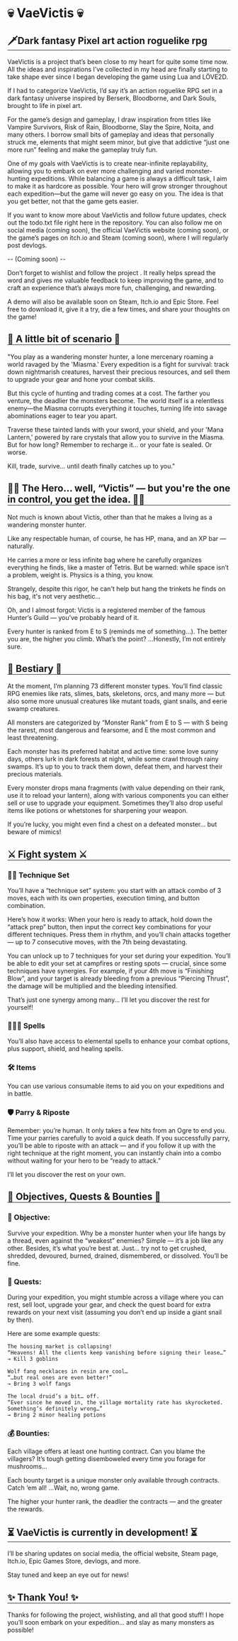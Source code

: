 <h1 style="border : none">💀 VaeVictis 💀</h1>
<h2 style="border-bottom: solid 1px">🗡Dark fantasy Pixel art action roguelike rpg</h2>

VaeVictis is a project that’s been close to my heart for quite some time now. All the ideas and inspirations I’ve collected in my head are finally starting to take shape ever since I began developing the game using Lua and LÖVE2D.

If I had to categorize VaeVictis, I’d say it’s an action roguelike RPG set in a dark fantasy universe inspired by Berserk, Bloodborne, and Dark Souls, brought to life in pixel art.

For the game’s design and gameplay, I draw inspiration from titles like Vampire Survivors, Risk of Rain, Bloodborne, Slay the Spire, Noita, and many others. I borrow small bits of gameplay and ideas that personally struck me, elements that might seem minor, but give that addictive “just one more run” feeling and make the gameplay truly fun.

One of my goals with VaeVictis is to create near-infinite replayability, allowing you to embark on ever more challenging and varied monster-hunting expeditions. While balancing a game is always a difficult task, I aim to make it as hardcore as possible. Your hero will grow stronger throughout each expedition—but the game will never go easy on you. The idea is that you get better, not that the game gets easier.

If you want to know more about VaeVictis and follow future updates, check out the todo.txt file right here in the repository. You can also follow me on social media (coming soon), the official VaeVictis website (coming soon), or the game’s pages on itch.io and Steam (coming soon), where I will regularly post devlogs.

-- (Coming soon) --

Don’t forget to wishlist and follow the project . It really helps spread the word and gives me valuable feedback to keep improving the game, and to craft an experience that’s always more fun, challenging, and rewarding.

A demo will also be available soon on Steam, Itch.io and Epic Store. Feel free to download it, give it a try, die a few times, and share your thoughts on the game!

<h2 style="border-bottom: solid 1px">📖 A little bit of scenario 📖</h2>

"You play as a wandering monster hunter, a lone mercenary roaming a world ravaged by the 'Miasma.' Every expedition is a fight for survival: track down nightmarish creatures, harvest their precious resources, and sell them to upgrade your gear and hone your combat skills.

But this cycle of hunting and trading comes at a cost. The farther you venture, the deadlier the monsters become. The world itself is a relentless enemy—the Miasma corrupts everything it touches, turning life into savage abominations eager to tear you apart.

Traverse these tainted lands with your sword, your shield, and your 'Mana Lantern,' powered by rare crystals that allow you to survive in the Miasma. But for how long? Remember to recharge it… or your fate is sealed. Or worse.

Kill, trade, survive… until death finally catches up to you."

<h2 style="border-bottom: solid 1px">🦸‍♂️ The Hero… well, “Victis” — but you're the one in control, you get the idea. 🦸‍♂️</h2>

Not much is known about Victis, other than that he makes a living as a wandering monster hunter. 

Like any respectable human, of course, he has HP, mana, and an XP bar — naturally.

He carries a more or less infinite bag where he carefully organizes everything he finds, like a master of Tetris. But be warned: while space isn’t a problem, weight is. Physics is a thing, you know.

Strangely, despite this rigor, he can't help but hang the trinkets he finds on his bag, it's not very aesthetic...

Oh, and I almost forgot: Victis is a registered member of the famous Hunter’s Guild — you’ve probably heard of it. 

Every hunter is ranked from E to S (reminds me of something…). The better you are, the higher you climb. What’s the point? …Honestly, I’m not entirely sure.

<h2 style="border-bottom: solid 1px">👻 Bestiary 👻</h2>

At the moment, I’m planning 73 different monster types. You’ll find classic RPG enemies like rats, slimes, bats, skeletons, orcs, and many more — but also some more unusual creatures like mutant toads, giant snails, and eerie swamp creatures.

All monsters are categorized by “Monster Rank” from E to S — with S being the rarest, most dangerous and fearsome, and E the most common and least threatening.

Each monster has its preferred habitat and active time: some love sunny days, others lurk in dark forests at night, while some crawl through rainy swamps. It’s up to you to track them down, defeat them, and harvest their precious materials.

Every monster drops mana fragments (with value depending on their rank, use it to reload your lantern), along with various components you can either sell or use to upgrade your equipment. Sometimes they’ll also drop useful items like potions or whetstones for sharpening your weapon.

If you’re lucky, you might even find a chest on a defeated monster… but beware of mimics!

<h2 style="border-bottom: solid 1px">⚔️ Fight system ⚔️</h2>

<h3>🐱‍👤 Technique Set</h3>

You’ll have a “technique set” system: you start with an attack combo of 3 moves, each with its own properties, execution timing, and button combination.

Here’s how it works:
When your hero is ready to attack, hold down the “attack prep” button, then input the correct key combinations for your different techniques. Press them in rhythm, and you’ll chain attacks together — up to 7 consecutive moves, with the 7th being devastating.

You can unlock up to 7 techniques for your set during your expedition. You’ll be able to edit your set at campfires or resting spots — crucial, since some techniques have synergies. 
For example, if your 4th move is “Finishing Blow”, and your target is already bleeding from a previous “Piercing Thrust”, the damage will be multiplied and the bleeding intensified.

That’s just one synergy among many… I’ll let you discover the rest for yourself!

<h3>🧙🏻‍♂️ Spells</h3>

You’ll also have access to elemental spells to enhance your combat options, plus support, shield, and healing spells.

<h3>🛠 Items</h3>

You can use various consumable items to aid you on your expeditions and in battle.

<h3>🛡 Parry & Riposte</h3>

Remember: you’re human. It only takes a few hits from an Ogre to end you. Time your parries carefully to avoid a quick death.
If you successfully parry, you’ll be able to riposte with an attack — and if you follow it up with the right technique at the right moment, you can instantly chain into a combo without waiting for your hero to be “ready to attack.”

I’ll let you discover the rest on your own.

<h2 style="border-bottom: solid 1px">🎯 Objectives, Quests & Bounties 🎯</h2>

<h3>🎯 Objective: </h3>

Survive your expedition.
Why be a monster hunter when your life hangs by a thread, even against the “weakest” enemies? Simple — it’s a job like any other. Besides, it’s what you’re best at.
Just… try not to get crushed, shredded, devoured, burned, drained, dismembered, or dissolved. You’ll be fine.

<h3>📰 Quests:</h3>

During your expedition, you might stumble across a village where you can rest, sell loot, upgrade your gear, and check the quest board for extra rewards on your next visit (assuming you don’t end up inside a giant snail by then).

Here are some example quests:

    The housing market is collapsing!
    “Heavens! All the clients keep vanishing before signing their lease…”
    → Kill 3 goblins

    Wolf fang necklaces in resin are cool…
    “…but real ones are even better!”
    → Bring 3 wolf fangs

    The local druid’s a bit… off.
    “Ever since he moved in, the village mortality rate has skyrocketed. Something’s definitely wrong…”
    → Bring 2 minor healing potions

<h3>💰 Bounties:</h3>

Each village offers at least one hunting contract.
Can you blame the villagers? It’s tough getting disemboweled every time you forage for mushrooms…

Each bounty target is a unique monster only available through contracts.
Catch ‘em all! …Wait, no, wrong game.

The higher your hunter rank, the deadlier the contracts — and the greater the rewards.

<h2 style="border-bottom: solid 1px">⏳ VaeVictis is currently in development!  ⏳</h2>


I’ll be sharing updates on social media, the official website, Steam page, Itch.io, Epic Games Store, devlogs, and more.

Stay tuned and keep an eye out for news!

<h2 style="border-bottom: solid 1px">✨ Thank You! ✨</h2>

Thanks for following the project, wishlisting, and all that good stuff!
I hope you’ll soon embark on your expedition… and slay as many monsters as possible!